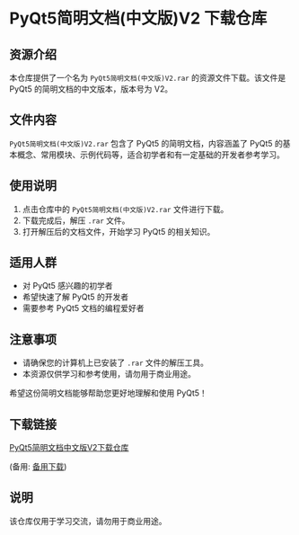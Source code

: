 # PyQt5简明文档(中文版)V2 下载仓库

## 资源介绍

本仓库提供了一个名为 `PyQt5简明文档(中文版)V2.rar` 的资源文件下载。该文件是 PyQt5 的简明文档的中文版本，版本号为 V2。

## 文件内容

`PyQt5简明文档(中文版)V2.rar` 包含了 PyQt5 的简明文档，内容涵盖了 PyQt5 的基本概念、常用模块、示例代码等，适合初学者和有一定基础的开发者参考学习。

## 使用说明

1. 点击仓库中的 `PyQt5简明文档(中文版)V2.rar` 文件进行下载。
2. 下载完成后，解压 `.rar` 文件。
3. 打开解压后的文档文件，开始学习 PyQt5 的相关知识。

## 适用人群

- 对 PyQt5 感兴趣的初学者
- 希望快速了解 PyQt5 的开发者
- 需要参考 PyQt5 文档的编程爱好者

## 注意事项

- 请确保您的计算机上已安装了 `.rar` 文件的解压工具。
- 本资源仅供学习和参考使用，请勿用于商业用途。

希望这份简明文档能够帮助您更好地理解和使用 PyQt5！

## 下载链接
[PyQt5简明文档中文版V2下载仓库](https://pan.quark.cn/s/5c03a78e0927) 

(备用: [备用下载](https://pan.baidu.com/s/1hYQnOt6Z22gI-cW0jiLBtA?pwd=1234))

## 说明

该仓库仅用于学习交流，请勿用于商业用途。
